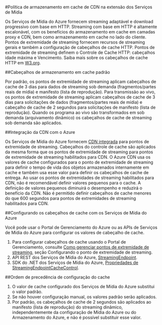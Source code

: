 <properties
	pageTitle="Política de armazenamento em cache de CDN na extensão dos Serviços de Mídia"
	description="Este tópico fornece uma visão geral de uma política de armazenamento em cache de CDN na extensão dos Serviços de Mídia."
	services="cdn"
	documentationCenter=".NET"
	authors="juliako"
	manager="dwrede"
	editor=""/>

<tags
	ms.service="cdn"
	ms.workload="tbd"
	ms.tgt_pltfrm="na"
	ms.devlang="na"
	ms.topic="article"
	ms.date="02/01/2016"
	ms.author="juliako"/>

#Política de armazenamento em cache de CDN na extensão dos Serviços de Mídia

Os Serviços de Mídia do Azure fornecem streaming adaptável e download progressivo com base em HTTP. Streaming com base em HTTP é altamente escalonável, com os benefícios do armazenamento em cache em camadas proxy e CDN, bem como armazenamento em cache no lado do cliente. Pontos de extremidade de streaming fornecem recursos de streaming gerais e também a configuração de cabeçalhos de cache HTTP. Pontos de extremidade de streaming definem o Controle de Cache HTTP: cabeçalhos idade máxima e Vencimento. Saiba mais sobre os cabeçalhos de cache HTTP em [W3.org](http://www.w3.org/Protocols/rfc2616/rfc2616-sec13.html).

##Cabeçalhos de armazenamento em cache padrão

Por padrão, os pontos de extremidade de streaming aplicam cabeçalhos de cache de 3 dias para dados de streaming sob demanda (fragmentos/partes reais de mídia) e manifesto (lista de reprodução). Para transmissão ao vivo, os pontos de extremidade de streaming aplicam cabeçalhos de cache de 3 dias para solicitações de dados (fragmentos/partes reais de mídia) e cabeçalho de cache de 2 segundos para solicitações de manifesto (lista de reprodução). Quando os programa ao vivo são transformados em sob demanda (arquivamento dinâmico) os cabeçalhos de cache de streaming sob demanda são aplicados.

##Integração da CDN com o Azure

Os Serviços de Mídia do Azure fornecem [CDN integrada](https://azure.microsoft.com/updates/azure-media-services-now-fully-integrated-with-azure-cdn/) para pontos de extremidade de streaming. Cabeçalhos do controle de cache são aplicados da mesma forma que os pontos de extremidade de streaming para pontos de extremidade de streaming habilitados para CDN. O Azure CDN usa os valores de cache configurados para o ponto de extremidade de streaming para definir o tempo de vida dos objetos armazenados internamente em cache e também usa esse valor para definir os cabeçalhos de cache de entrega. Ao usar os pontos de extremidades de streaming habilitados para CDN, não é recomendável definir valores pequenos para o cache. A definição de valores pequenos diminuirá o desempenho e reduzirá o benefício da CDN. Não é permitido definir cabeçalhos de cache menores do que 600 segundos para pontos de extremidades de streaming habilitados para CDN.

##Configurando os cabeçalhos de cache com os Serviços de Mídia do Azure

Você pode usar o Portal de Gerenciamento do Azure ou as APIs de Serviços de Mídia do Azure para configurar os valores de cabeçalho de cache.

1. Para configurar cabeçalhos de cache usando o Portal de Gerenciamento, consulte [Como gerenciar pontos de extremidade de streaming](../media-services/media-services-manage-origins.md), seção Configurando o ponto de extremidade de streaming.
2. API REST dos Serviços de Mídia do Azure, [StreamingEndpoint](https://msdn.microsoft.com/library/azure/dn783468.aspx#StreamingEndpointCacheControl).
3. SDK do .NET dos Serviços de Mídia do Azure, [Propriedades de StreamingEndpointCacheControl](http://go.microsoft.com/fwlink/?LinkId=615302).

##Ordem de precedência de configuração do cache

1. O valor de cache configurado dos Serviços de Mídia do Azure substitui o valor padrão.
2. Se não houver configuração manual, os valores padrão serão aplicados.
3. Por padrão, os cabeçalhos de cache de 2 segundos são aplicados ao manifesto (lista de reprodução) do streaming dinâmico, independentemente da configuração de Mídia do Azure ou do Armazenamento do Azure, e não é possível substituir esse valor.

<!---HONumber=AcomDC_0413_2016-->